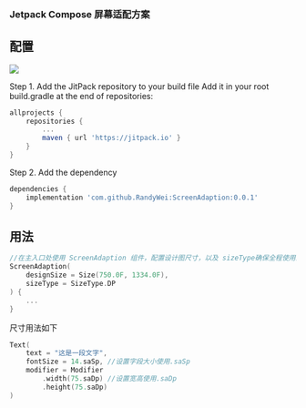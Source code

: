 ### Jetpack Compose 屏幕适配方案

## 配置

[![](https://jitpack.io/v/RandyWei/ScreenAdaption.svg)](https://jitpack.io/#RandyWei/ScreenAdaption)

Step 1. Add the JitPack repository to your build file
Add it in your root build.gradle at the end of repositories:

```groovy
allprojects {
    repositories {
        ...
        maven { url 'https://jitpack.io' }
    }
}
```

Step 2. Add the dependency
```groovy
dependencies {
    implementation 'com.github.RandyWei:ScreenAdaption:0.0.1'
}
```

## 用法

```kotlin
//在主入口处使用 ScreenAdaption 组件，配置设计图尺寸，以及 sizeType确保全程使用的尺寸统一
ScreenAdaption(
    designSize = Size(750.0F, 1334.0F),
    sizeType = SizeType.DP
) {
    ...
}

```

尺寸用法如下

```kotlin
Text(
    text = "这是一段文字",
    fontSize = 14.saSp, //设置字段大小使用.saSp
    modifier = Modifier
        .width(75.saDp) //设置宽高使用.saDp
        .height(75.saDp)
)
```